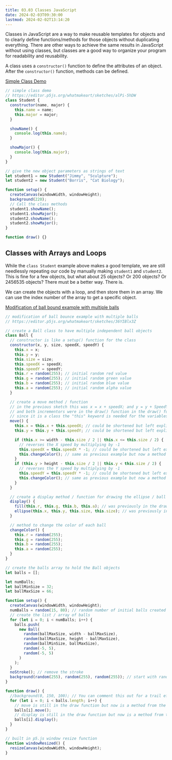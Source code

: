 ```yaml
---
title: 03.03 Classes JavaScript
date: 2024-02-03T09:30:00
lastmod: 2024-02-02T13:14:20
---
```


Classes in JavaScript are a way to make reusable templates for objects and to clearly define functions/methods for those objects without duplicating everything. There are other ways to achieve the same results in JavaScript without using classes, but classes are a good way to organize your program for readability and reusability.

A class uses a `constructor()` function to define the attributes of an object. After the `constructor()` function, methods can be defined.

[Simple Class Demo](https://editor.p5js.org/whatmakeart/sketches/alPi-5hDW)

```js
// simple class demo
// https://editor.p5js.org/whatmakeart/sketches/alPi-5hDW
class Student {
  constructor(name, major) {
    this.name = name;
    this.major = major;
  }

  showName() {
    console.log(this.name);
  }

  showMajor() {
    console.log(this.major);
  }
}

// give the new object parameters as strings of text
let student1 = new Student("Jimmy", "Sculpture");
let student2 = new Student("Borris", "Cat Biology");

function setup() {
  createCanvas(windowWidth, windowHeight);
  background(220);
  // Call the class methods
  student1.showName();
  student1.showMajor();
  student2.showName();
  student2.showMajor();
}

function draw() {}
```

## Classes with Arrays and Loops

While the `class Student` example above makes a good template, we are still needlessly repeating our code by manually making `student1` and `student2`. This is fine for a few objects, but what about 25 objects? Or 200 objects? Or 2456535 objects? There must be a better way. There is.

We can create the objects with a loop, and then store them in an array. We can use the index number of the array to get a specific object.

[Modification of ball bound example with multiple balls](https://editor.p5js.org/whatmakeart/sketches/36YIBlx3Z)

```js
// modification of ball bounce example with multiple balls
// https://editor.p5js.org/whatmakeart/sketches/36YIBlx3Z

// create a Ball class to have multiple independent ball objects
class Ball {
  // constructor is like a setup() function for the class
  constructor(x, y, size, speedX, speedY) {
    this.x = x;
    this.y = y;
    this.size = size;
    this.speedX = speedX;
    this.speedY = speedY;
    this.r = random(255); // initial random red value
    this.g = random(255); // initial random green value
    this.b = random(255); // initial random blue value
    this.a = random(255); // initial random alpha value
  }

  // create a move method / function
  // in the previous sketch this was x = x + speedX; and y = y + SpeedY;
  // and both incrementors were in the draw() function in the draw() function
  // since it is a class the "this" keyword is needed for the variables
  move() {
    this.x = this.x + this.speedX; // could be shortened but left explicit for clarity
    this.y = this.y + this.speedY; // could be shortened but left explicit for clarity

    if (this.x >= width - this.size / 2 || this.x <= this.size / 2) {
      // reverses the X speed by multiplying by -1
      this.speedX = this.speedX * -1; // could be shortened but left explicit for clarity
      this.changeColor(); // same as previous example but now a method of the class
    }
    if (this.y > height - this.size / 2 || this.y < this.size / 2) {
      // reverses the Y speed by multiplying by -1
      this.speedY = this.speedY * -1; // could be shortened but left explicit for clarity
      this.changeColor(); // same as previous example but now a method of the class
    }
  }

  // create a display method / function for drawing the ellipse / ball
  display() {
    fill(this.r, this.g, this.b, this.a); // was previously in the draw function
    ellipse(this.x, this.y, this.size, this.size); // was previously in the draw function
  }

  // method to change the color of each ball
  changeColor() {
    this.r = random(255);
    this.g = random(255);
    this.b = random(255);
    this.a = random(255);
  }
}

// create the balls array to hold the Ball objects
let balls = [];

let numBalls;
let ballMinSize = 32;
let ballMaxSize = 66;

function setup() {
  createCanvas(windowWidth, windowHeight);
  numBalls = random(15, 80); // random number of initial balls created
  // create the list / array of balls
  for (let i = 0; i < numBalls; i++) {
    balls.push(
      new Ball(
        random(ballMaxSize, width - ballMaxSize),
        random(ballMaxSize, height - ballMaxSize),
        random(ballMinSize, ballMaxSize),
        random(-5, 5),
        random(-5, 5)
      )
    );
  }
  noStroke(); // remove the stroke
  background(random(255), random(255), random(255)); // start with random color background
}

function draw() {
  //background(0, 150, 100); // You can comment this out for a trail effect
  for (let i = 0; i < balls.length; i++) {
    // move is still in the draw function but now is a method from the Ball class working on the [i] object
    balls[i].move();
    // display is still in the draw function but now is a method from the Ball class working on the [i] object
    balls[i].display();
  }
}

// built in p5.js window resize function
function windowResized() {
  resizeCanvas(windowWidth, windowHeight);
}
```
